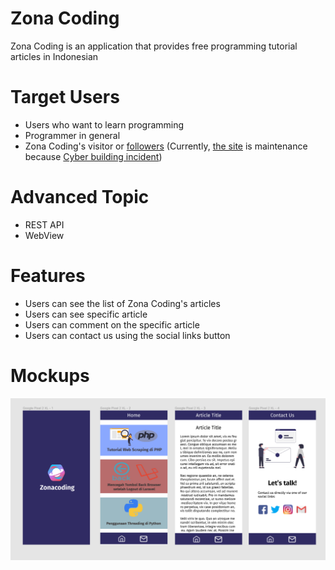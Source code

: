 # Zona Coding

Zona Coding is an application that provides free programming tutorial articles in Indonesian

# Target Users

- Users who want to learn programming
- Programmer in general
- Zona Coding's visitor or <a href="https://www.instagram.com/zonacoding/followers/">followers</a> (Currently, <a href="https://www.zonacoding.com/">the site</a> is maintenance because <a href="https://tekno.kompas.com/read/2021/12/02/18424837/daftar-aplikasi-yang-tumbang-akibat-kebakaran-gedung-cyber?page=all">Cyber building incident</a>)

# Advanced Topic

- REST API
- WebView

# Features

- Users can see the list of Zona Coding's articles
- Users can see specific article
- Users can comment on the specific article
- Users can contact us using the social links button

# Mockups

![Mockup](./mockup.png)
